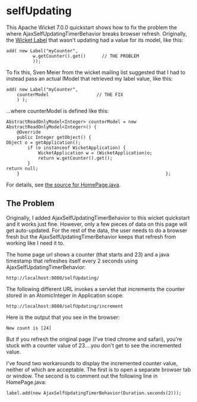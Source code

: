# selfUpdating
This Apache Wicket 7.0.0 quickstart shows how to fix the problem the where AjaxSelfUpdatingTimerBehavior breaks browser refresh.
Originally, the [Wicket Label](https://ci.apache.org/projects/wicket/apidocs/7.x/org/apache/wicket/markup/html/basic/Label.html) that wasn't updating had a value for its model, like this:
```
add( new Label("myCounter", 
          w.getCounter().get()      // THE PROBLEM
          ));
```
To fix this, Sven Meier from the wicket mailing list suggested that I had to instead pass an actual IModel that retrieved my label value, like this:
```
add( new Label("myCounter", 
	counterModel                  // THE FIX
	) );					
```
...where counterModel is defined like this:
```
AbstractReadOnlyModel<Integer> counterModel = new AbstractReadOnlyModel<Integer>() {
	@Override 												
	public Integer getObject() { 													Object o = getApplication(); 						
		if (o instanceof WicketApplication) { 				
			WicketApplication w = (WicketApplication)o; 	
			return w.getCounter().get(); 					
		} 															return null; 										
	} 														};
```

For details, see [the source for HomePage.java](https://github.com/eostermueller/selfUpdating/blob/master/src/main/java/com/github/eostermueller/HomePage.java).

## The Problem

Originally, I added AjaxSelfUpdatingTimerBehavior to this wicket quickstart and it works just fine.
However, only a few pieces of data on this page will get auto-updated.  For the rest of the data, the user needs to do a browser fresh 
but the AjaxSelfUpdatingTimerBehavior keeps that refresh from working like I need it to.

The home page url shows a counter (that starts and 23) and a java timestamp that refreshes itself every 2 seconds using AjaxSelfUpdatingTimerBehavior:
```
http://localhost:8080/selfUpdating/
```

The following different URL invokes a servlet that increments the counter stored in an AtomicInteger in Application scope:
```
http://localhost:8080/selfUpdating/increment
```
Here is the output that you see in the browser:
```
New count is [24]
```

But if you refresh the original page (I've tried chrome and safari), you're stuck with a counter value of 23....you don't get to see the incremented value.

I've found two workarounds to display the incremented counter value, neither of which are acceptable.
The first is to open a separate browser tab or window.
The second is to comment out the following line in HomePage.java:
```
label.add(new AjaxSelfUpdatingTimerBehavior(Duration.seconds(2)));
```


